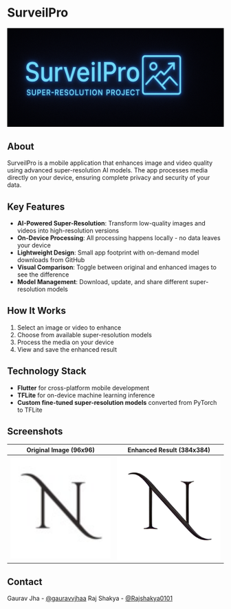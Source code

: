 # SurveilPro

![SurveilPro Banner](assets/screenshots/banner.png)

## About

SurveilPro is a mobile application that enhances image and video quality using advanced super-resolution AI models. The app processes media directly on your device, ensuring complete privacy and security of your data.

## Key Features

- **AI-Powered Super-Resolution**: Transform low-quality images and videos into high-resolution versions
- **On-Device Processing**: All processing happens locally - no data leaves your device
- **Lightweight Design**: Small app footprint with on-demand model downloads from GitHub
- **Visual Comparison**: Toggle between original and enhanced images to see the difference
- **Model Management**: Download, update, and share different super-resolution models

## How It Works

1. Select an image or video to enhance
2. Choose from available super-resolution models
3. Process the media on your device
4. View and save the enhanced result

## Technology Stack

- **Flutter** for cross-platform mobile development
- **TFLite** for on-device machine learning inference
- **Custom fine-tuned super-resolution models** converted from PyTorch to TFLite


## Screenshots

|                 Original Image (96x96)                  |                Enhanced Result (384x384)                 |
|:-------------------------------------------------------:|:--------------------------------------------------------:|
| <img src="assets/screenshots/low_res.jpeg" width="350"> | <img src="assets/screenshots/high_res.jpeg" width="350"> |


## Contact

Gaurav Jha - [@gauravvjhaa](https://github.com/gauravvjhaa)
Raj Shakya - [@Rajshakya0101](https://github.com/Rajshakya0101)

